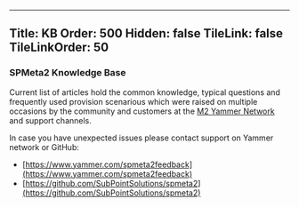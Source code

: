 ﻿----
Title: KB
Order: 500
Hidden: false
TileLink: false
TileLinkOrder: 50
----

### SPMeta2 Knowledge Base

Current list of articles hold the common knowledge, typical questions and frequently used provision scenarious which were raised on multiple occasions by the community and customers at the [M2 Yammer Network](https://www.yammer.com/spmeta2feedback) and support channels.

In case you have unexpected issues please contact support on Yammer network or GitHub:

* [https://www.yammer.com/spmeta2feedback](https://www.yammer.com/spmeta2feedback)
* [https://github.com/SubPointSolutions/spmeta2](https://github.com/SubPointSolutions/spmeta2)
